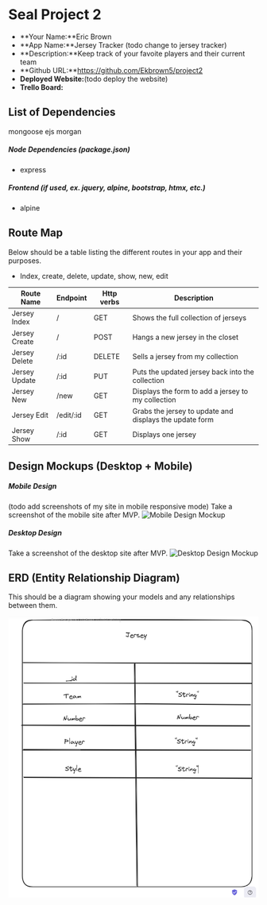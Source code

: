 # Seal Project 2

- **Your Name:**Eric Brown
- **App Name:**Jersey Tracker (todo change to jersey tracker)
- **Description:**Keep track of your favoite players and their current team 
- **Github URL:**https://github.com/Ekbrown5/project2
- **Deployed Website:**(todo deploy the website)
- **Trello Board:**

## List of Dependencies
mongoose
ejs
morgan
##### Node Dependencies (package.json)

- express

##### Frontend (if used, ex. jquery, alpine, bootstrap, htmx, etc.)

- alpine

## Route Map

Below should be a table listing the different routes in your app and their purposes.

 - Index, create, delete, update, show, new, edit   

| Route Name | Endpoint | Http verbs | Description |
|------------|----------|--------|-------------|
| Jersey Index | / | GET | Shows the full collection of jerseys|
| Jersey Create | / | POST | Hangs a new jersey in the closet|
| Jersey Delete | /:id | DELETE | Sells a jersey from my collection|
| Jersey Update | /:id | PUT | Puts the updated jersey back into the collection|
| Jersey New | /new | GET | Displays the form to add a jersey to my collection|
| Jersey Edit | /edit/:id | GET | Grabs the jersey to update and displays the update form|
| Jersey Show | /:id | GET | Displays one jersey|



## Design Mockups (Desktop + Mobile)

##### Mobile Design


(todo add screenshots of my site in mobile responsive mode)
Take a screenshot of the mobile site after MVP.
![Mobile Design Mockup](./url-to-picture.jpg)


##### Desktop Design

Take a screenshot of the desktop site after MVP.
![Desktop Design Mockup](./url-to-picture.jpg)

## ERD (Entity Relationship Diagram)

This should be a diagram showing your models and any relationships between them.


![Entity Relationship Diagram](./Screenshot%20from%202024-01-11%2023-33-18.png)

